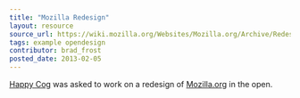```yaml
---
title: "Mozilla Redesign"
layout: resource
source_url: https://wiki.mozilla.org/Websites/Mozilla.org/Archive/Redesign
tags: example opendesign
contributor: brad_frost
posted_date: 2013-02-05
---
```

[Happy Cog](http://happycog.com/) was asked to work on a redesign of [Mozilla.org](http://www.mozilla.org/en-US/) in the open.